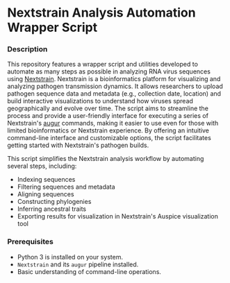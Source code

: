 # Nextstrain Analysis Automation Wrapper Script
### Description
This repository features a wrapper script and utilities developed to automate as many steps as possible in analyzing RNA virus sequences using [Nextstrain](https://nextstrain.org/). Nextstrain is a bioinformatics platform for visualizing and analyzing pathogen transmission dynamics. It allows researchers to upload pathogen sequence data and metadata (e.g., collection date, location) and build interactive visualizations to understand how viruses spread geographically and evolve over time. The script aims to streamline the process and provide a user-friendly interface for executing a series of Nextstrain's [augur](https://docs.nextstrain.org/projects/augur/en/stable/#) commands, making it easier to use even for those with limited bioinformatics or Nextstrain experience. By offering an intuitive command-line interface and customizable options, the script facilitates getting started with Nextstrain's pathogen builds.


This script simplifies the Nextstrain analysis workflow by automating several steps, including:

- Indexing sequences
- Filtering sequences and metadata
- Aligning sequences
- Constructing phylogenies
- Inferring ancestral traits
- Exporting results for visualization in Nextstrain's Auspice visualization tool

### Prerequisites

- Python 3 is installed on your system.
- ```Nextstrain``` and its ```augur``` pipeline installed.
- Basic understanding of command-line operations.
